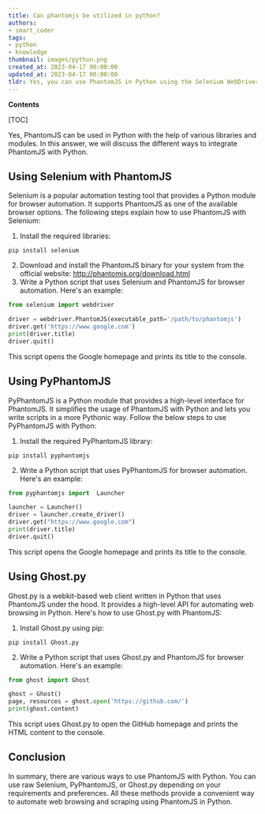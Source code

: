```yaml
---
title: Can phantomjs be utilized in python?
authors:
- smart_coder
tags:
- python
- knowledge
thumbnail: images/python.png
created_at: 2023-04-17 00:00:00
updated_at: 2023-04-17 00:00:00
tldr: Yes, you can use PhantomJS in Python using the Selenium WebDriver.
---
```


**Contents**

[TOC]

Yes, PhantomJS can be used in Python with the help of various libraries and modules. In this answer, we will discuss the different ways to integrate PhantomJS with Python. 

## Using Selenium with PhantomJS

Selenium is a popular automation testing tool that provides a Python module for browser automation. It supports PhantomJS as one of the available browser options. The following steps explain how to use PhantomJS with Selenium:

1. Install the required libraries:
```
pip install selenium
```
2. Download and install the PhantomJS binary for your system from the official website: http://phantomjs.org/download.html
3. Write a Python script that uses Selenium and PhantomJS for browser automation. Here's an example:

```python
from selenium import webdriver

driver = webdriver.PhantomJS(executable_path='/path/to/phantomjs')
driver.get('https://www.google.com')
print(driver.title)
driver.quit()
```

This script opens the Google homepage and prints its title to the console.

## Using PyPhantomJS

PyPhantomJS is a Python module that provides a high-level interface for PhantomJS. It simplifies the usage of PhantomJS with Python and lets you write scripts in a more Pythonic way. Follow the below steps to use PyPhantomJS with Python:

1. Install the required PyPhantomJS library:
```
pip install pyphantomjs
```

2. Write a Python script that uses PyPhantomJS for browser automation. Here's an example:

```python
from pyphantomjs import  Launcher

launcher = Launcher()
driver = launcher.create_driver()
driver.get("https://www.google.com")
print(driver.title)
driver.quit()
```

This script opens the Google homepage and prints its title to the console.

## Using Ghost.py

Ghost.py is a webkit-based web client written in Python that uses PhantomJS under the hood. It provides a high-level API for automating web browsing in Python. Here's how to use Ghost.py with PhantomJS:

1. Install Ghost.py using pip:
```
pip install Ghost.py
```

2. Write a Python script that uses Ghost.py and PhantomJS for browser automation. Here's an example:

```python
from ghost import Ghost

ghost = Ghost()
page, resources = ghost.open('https://github.com/')
print(ghost.content)
```

This script uses Ghost.py to open the GitHub homepage and prints the HTML content to the console.

## Conclusion

In summary, there are various ways to use PhantomJS with Python. You can use raw Selenium, PyPhantomJS, or Ghost.py depending on your requirements and preferences. All these methods provide a convenient way to automate web browsing and scraping using PhantomJS in Python.
